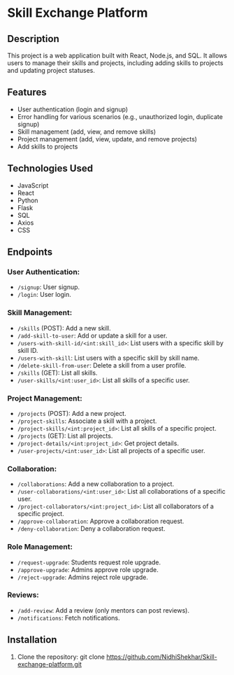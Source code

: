 # Skill Exchange Platform

## Description
This project is a web application built with React, Node.js, and SQL. It allows users to manage their skills and projects, including adding skills to projects and updating project statuses.

## Features
- User authentication (login and signup)
- Error handling for various scenarios (e.g., unauthorized login, duplicate signup)
- Skill management (add, view, and remove skills)
- Project management (add, view, update, and remove projects)
- Add skills to projects

## Technologies Used
- JavaScript
- React
- Python
- Flask
- SQL
- Axios
- CSS

## Endpoints

### User Authentication:
- `/signup`: User signup.
- `/login`: User login.

### Skill Management:
- `/skills` (POST): Add a new skill.
- `/add-skill-to-user`: Add or update a skill for a user.
- `/users-with-skill-id/<int:skill_id>`: List users with a specific skill by skill ID.
- `/users-with-skill`: List users with a specific skill by skill name.
- `/delete-skill-from-user`: Delete a skill from a user profile.
- `/skills` (GET): List all skills.
- `/user-skills/<int:user_id>`: List all skills of a specific user.

### Project Management:
- `/projects` (POST): Add a new project.
- `/project-skills`: Associate a skill with a project.
- `/project-skills/<int:project_id>`: List all skills of a specific project.
- `/projects` (GET): List all projects.
- `/project-details/<int:project_id>`: Get project details.
- `/user-projects/<int:user_id>`: List all projects of a specific user.

### Collaboration:
- `/collaborations`: Add a new collaboration to a project.
- `/user-collaborations/<int:user_id>`: List all collaborations of a specific user.
- `/project-collaborators/<int:project_id>`: List all collaborators of a specific project.
- `/approve-collaboration`: Approve a collaboration request.
- `/deny-collaboration`: Deny a collaboration request.

### Role Management:  
- `/request-upgrade`: Students request role upgrade.
- `/approve-upgrade`: Admins approve role upgrade.
- `/reject-upgrade`: Admins reject role upgrade.

### Reviews:  
- `/add-review`: Add a review (only mentors can post reviews).
- `/notifications`: Fetch notifications.

## Installation
1. Clone the repository:
   git clone https://github.com/NidhiShekhar/Skill-exchange-platform.git
